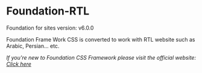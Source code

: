 # Foundation-RTL
Foundation for sites version: v6.0.0

Foundation Frame Work CSS is converted to work with RTL website such as Arabic, Persian... etc.


<i>If you're new to Foundation CSS Framework please visit the official website: <a href="http://foundation.zurb.com/">Click here</a></i>
